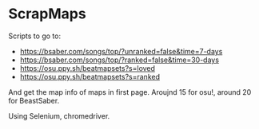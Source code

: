 # ScrapMaps
 
Scripts to go to:

 - https://bsaber.com/songs/top/?unranked=false&time=7-days
 - https://bsaber.com/songs/top/?ranked=false&time=30-days
 - https://osu.ppy.sh/beatmapsets?s=loved
 - https://osu.ppy.sh/beatmapsets?s=ranked

And get the map info of maps in first page. Aroujnd 15 for osu!, around 20 for BeastSaber.

Using Selenium, chromedriver.

